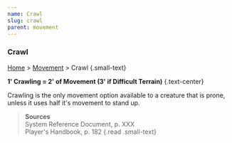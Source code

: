 ```yaml
---
name: Crawl
slug: crawl
parent: movement
---
```

### Crawl
[Home](dm-operations-center) > [Movement](movement) > Crawl {.small-text}

**1' Crawling = 2' of Movement (3' if Difficult Terrain)** {.text-center}

Crawling is the only movement option available to a creature that is prone, unless it uses half it's movement to stand up.

> **Sources** <br/>
> System Reference Document, p. XXX<br/>
> Player's Handbook, p. 182
{.read .small-text}